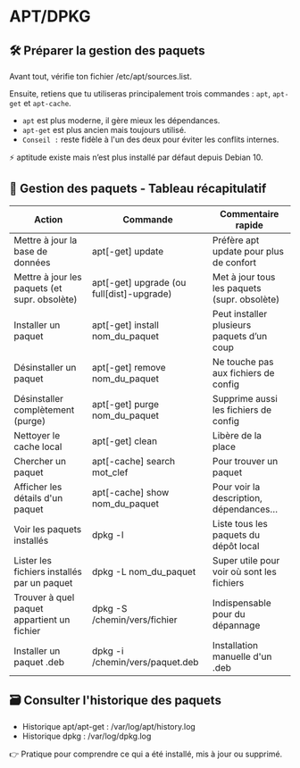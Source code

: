 # APT/DPKG

## **🛠 Préparer la gestion des paquets**

Avant tout, vérifie ton fichier /etc/apt/sources.list.

Ensuite, retiens que tu utiliseras principalement trois commandes : `apt`, `apt-get` et `apt-cache`.

- `apt` est plus moderne, il gère mieux les dépendances.
- `apt-get` est plus ancien mais toujours utilisé.
- `Conseil :` reste fidèle à l'un des deux pour éviter les conflits internes.

⚡ aptitude existe mais n’est plus installé par défaut depuis Debian 10.



## **🔄 Gestion des paquets - Tableau récapitulatif**

|     Action                                       |     Commande                              |     Commentaire rapide                          |
|--------------------------------------------------|-------------------------------------------|-------------------------------------------------|
| Mettre à jour la base de données                 | apt[-get] update                          | Préfère apt update pour plus de confort         |
| Mettre à jour les paquets (et supr. obsolète)    | apt[-get] upgrade (ou full[dist]-upgrade) | Met à jour tous les paquets (supr. obsolète)    |
| Installer un paquet                              | apt[-get] install nom_du_paquet           | Peut installer plusieurs paquets d’un coup      |
| Désinstaller un paquet                           | apt[-get] remove nom_du_paquet            | Ne touche pas aux fichiers de config            |
| Désinstaller complètement (purge)                | apt[-get] purge nom_du_paquet             | Supprime aussi les fichiers de config           |
| Nettoyer le cache local                          | apt[-get] clean                           | Libère de la place                              |
| Chercher un paquet                               | apt[-cache] search mot_clef               | Pour trouver un paquet                          |
| Afficher les détails d'un paquet                 | apt[-cache] show nom_du_paquet            | Pour voir la description, dépendances…          |
| Voir les paquets installés                       | dpkg -l                                   | Liste tous les paquets du dépôt local           |
| Lister les fichiers installés par un paquet      | dpkg -L nom_du_paquet                     | Super utile pour voir où sont les fichiers      |
| Trouver à quel paquet appartient un fichier      | dpkg -S /chemin/vers/fichier              | Indispensable pour du dépannage                 |
| Installer un paquet .deb                         | dpkg -i /chemin/vers/paquet.deb           | Installation manuelle d'un .deb                 |

## **🗃️ Consulter l'historique des paquets**

- Historique apt/apt-get : /var/log/apt/history.log
- Historique dpkg : /var/log/dpkg.log

👉 Pratique pour comprendre ce qui a été installé, mis à jour ou supprimé.

